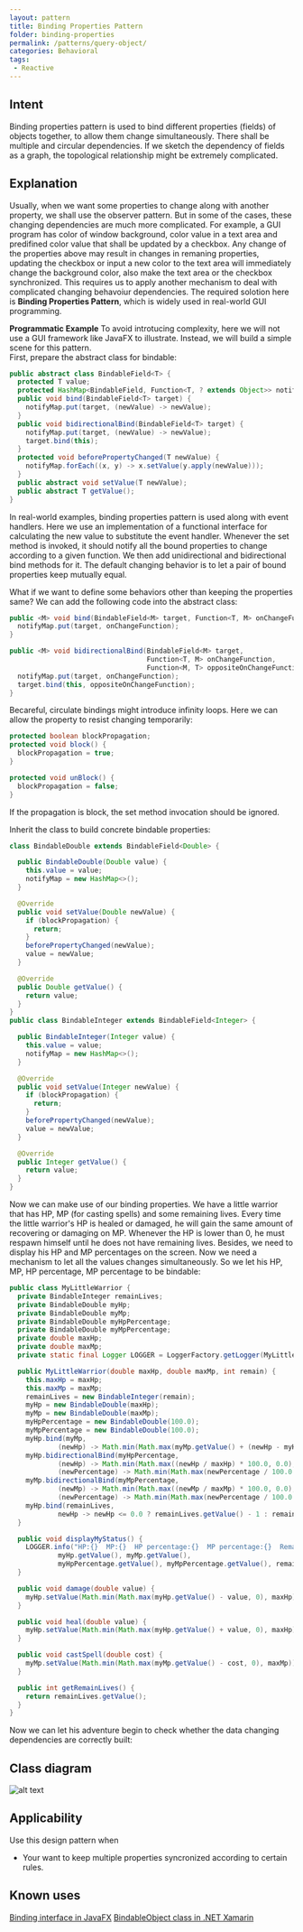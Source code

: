 ```yaml
---
layout: pattern
title: Binding Properties Pattern
folder: binding-properties
permalink: /patterns/query-object/
categories: Behavioral
tags:
 - Reactive
---
```


## Intent
Binding properties pattern is used to bind different properties (fields) of objects together, to allow them change simultaneously. There shall be multiple and circular dependencies. If we sketch the dependency of fields as a graph, the topological relationship might be extremely complicated.

## Explanation
Usually, when we want some properties to change along with another property, we shall use the observer pattern. But in some of the cases, these changing dependencies are much more complicated. For example, a GUI program has color of window background, color value in a text area and predifined color value that shall be updated by a checkbox. Any change of the properties above may result in changes in remaning properties, updating the checkbox or input a new color to the text area will immediately change the background color, also make the text area or the checkbox synchronized. This requires us to apply another mechanism to deal with complicated changing behavoiur dependencies. The required solotion here is **Binding Properties Pattern**, which is widely used in real-world GUI programming.

**Programmatic Example**
To avoid introtucing complexity, here we will not use a GUI framework like JavaFX to illustrate. Instead, we will build a simple scene for this pattern.</br>
First, prepare the abstract class for bindable:</br>
```java
public abstract class BindableField<T> {
  protected T value;
  protected HashMap<BindableField, Function<T, ? extends Object>> notifyMap;
  public void bind(BindableField<T> target) {
    notifyMap.put(target, (newValue) -> newValue);
  }
  public void bidirectionalBind(BindableField<T> target) {
    notifyMap.put(target, (newValue) -> newValue);
    target.bind(this);
  }
  protected void beforePropertyChanged(T newValue) {
    notifyMap.forEach((x, y) -> x.setValue(y.apply(newValue)));
  }
  public abstract void setValue(T newValue);
  public abstract T getValue();
}
```
In real-world examples, binding properties pattern is used along with event handlers. Here we use an implementation of a functional interface for calculating the new value to substitute the event handler. Whenever the set method is invoked, it should notify all the bound properties to change according to a given function. We then add unidirectional and bidirectional bind methods for it. The default changing behavior is to let a pair of bound properties keep mutually equal.</br>


What if we want to define some behaviors other than keeping the properties same? We can add the following code into the abstract class:</br>
```java
public <M> void bind(BindableField<M> target, Function<T, M> onChangeFunction) {
  notifyMap.put(target, onChangeFunction);
}

public <M> void bidirectionalBind(BindableField<M> target,
                                  Function<T, M> onChangeFunction,
                                  Function<M, T> oppositeOnChangeFunction) {
  notifyMap.put(target, onChangeFunction);
  target.bind(this, oppositeOnChangeFunction);
}
```
Becareful, circulate bindings might introduce infinity loops. Here we can allow the property to resist changing temporarily:</br>
```java
protected boolean blockPropagation;
protected void block() {
  blockPropagation = true;
}

protected void unBlock() {
  blockPropagation = false;
}
```
If the propagation is block, the set method invocation should be ignored.</br>

Inherit the class to build concrete bindable properties:</br>
```java
class BindableDouble extends BindableField<Double> {

  public BindableDouble(Double value) {
    this.value = value;
    notifyMap = new HashMap<>();
  }

  @Override
  public void setValue(Double newValue) {
    if (blockPropagation) {
      return;
    }
    beforePropertyChanged(newValue);
    value = newValue;
  }

  @Override
  public Double getValue() {
    return value;
  }
}
public class BindableInteger extends BindableField<Integer> {

  public BindableInteger(Integer value) {
    this.value = value;
    notifyMap = new HashMap<>();
  }

  @Override
  public void setValue(Integer newValue) {
    if (blockPropagation) {
      return;
    }
    beforePropertyChanged(newValue);
    value = newValue;
  }

  @Override
  public Integer getValue() {
    return value;
  }
}
```
Now we can make use of our binding properties. We have a little warrior that has HP, MP (for casting spells) and some remaining lives. Every time the little warrior's HP is healed or damaged, he will gain the same amount of recovering or damaging on MP. Whenever the HP is lower than 0, he must respawn himself until he does not have remaining lives. Besides, we need to display his HP and MP percentages on the screen. Now we need a mechanism to let all the values changes simultaneously. So we let his HP, MP, HP percentage, MP percentage to be bindable:</br>
```java
public class MyLittleWarrior {
  private BindableInteger remainLives;
  private BindableDouble myHp;
  private BindableDouble myMp;
  private BindableDouble myHpPercentage;
  private BindableDouble myMpPercentage;
  private double maxHp;
  private double maxMp;
  private static final Logger LOGGER = LoggerFactory.getLogger(MyLittleWarrior.class);

  public MyLittleWarrior(double maxHp, double maxMp, int remain) {
    this.maxHp = maxHp;
    this.maxMp = maxMp;
    remainLives = new BindableInteger(remain);
    myHp = new BindableDouble(maxHp);
    myMp = new BindableDouble(maxMp);
    myHpPercentage = new BindableDouble(100.0);
    myMpPercentage = new BindableDouble(100.0);
    myHp.bind(myMp,
            (newHp) -> Math.min(Math.max(myMp.getValue() + (newHp - myHp.getValue()), 0), maxMp));
    myHp.bidirectionalBind(myHpPercentage,
            (newHp) -> Math.min(Math.max((newHp / maxHp) * 100.0, 0.0), 100.0),
            (newPercentage) -> Math.min(Math.max(newPercentage / 100.0 * maxHp, 0.0), 50.0));
    myMp.bidirectionalBind(myMpPercentage,
            (newMp) -> Math.min(Math.max((newMp / maxMp) * 100.0, 0.0), 100.0),
            (newPercentage) -> Math.min(Math.max(newPercentage / 100.0 * maxMp, 0.0), 50.0));
    myHp.bind(remainLives,
            newHp -> newHp <= 0.0 ? remainLives.getValue() - 1 : remainLives.getValue());
  }

  public void displayMyStatus() {
    LOGGER.info("HP:{}  MP:{}  HP percentage:{}  MP percentage:{}  Remaining Lives:{}",
            myHp.getValue(), myMp.getValue(),
            myHpPercentage.getValue(), myMpPercentage.getValue(), remainLives.getValue());
  }

  public void damage(double value) {
    myHp.setValue(Math.min(Math.max(myHp.getValue() - value, 0), maxHp));
  }

  public void heal(double value) {
    myHp.setValue(Math.min(Math.max(myHp.getValue() + value, 0), maxHp));
  }

  public void castSpell(double cost) {
    myMp.setValue(Math.min(Math.max(myMp.getValue() - cost, 0), maxMp));
  }

  public int getRemainLives() {
    return remainLives.getValue();
  }
}
```

Now we can let his adventure begin to check whether the data changing dependencies are correctly built:</br>



## Class diagram
![alt text](./etc/binding-properties.png "Binding properties")

## Applicability
Use this design pattern when

* Your want to keep multiple properties syncronized according to certain rules.
## Known uses
[Binding interface in JavaFX](https://docs.oracle.com/javafx/2/api/javafx/beans/binding/Binding.html)
[BindableObject class in .NET Xamarin](https://docs.microsoft.com/en-us/dotnet/api/xamarin.forms.bindableobject?view=xamarin-forms)
